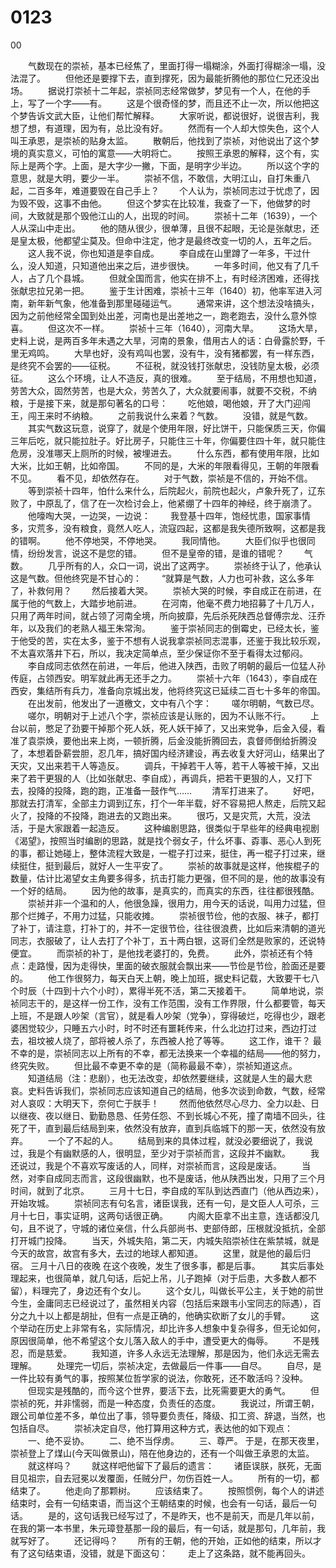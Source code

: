 # 0123
00

　　气数现在的崇祯，基本已经焦了，里面打得一塌糊涂，外面打得糊涂一塌，没法混了。
　　但他还是要撑下去，直到撑死，因为最能折腾他的那位仁兄还没出场。
　　据说打崇祯十二年起，崇祯同志经常做梦，梦见有一个人，在他的手上，写了一个字——有。
　　这是个很奇怪的梦，而且还不止一次，所以他把这个梦告诉文武大臣，让他们帮忙解释。
　　大家听说，都说很好，说很吉利，我想了想，有道理，因为有，总比没有好。
　　然而有一个人却大惊失色，这个人叫王承恩，是崇祯的贴身太监。
　　散朝后，他找到了崇祯，对他说出了这个梦境的真实意义，可怕的寓意——大明将亡。
　　按照王承恩的解释，这个有，实际上是两个字。上面，是大字少一撇，下面，是明字少半边。
　　所以这个字的意思，就是大明，要少一半。
　　崇祯不信，不敢信，大明江山，自打朱重八起，二百多年，难道要毁在自己手上？
　　个人认为，崇祯同志过于忧虑了，因为毁不毁，这事不由他。
　　但这个梦实在比较准，我查了一下，他做梦的时间，大致就是那个毁他江山的人，出现的时间。
　　崇祯十二年（1639），一个人从深山中走出。
　　他的随从很少，很单薄，且很不起眼，无论是张献忠，还是皇太极，他都望尘莫及。但命中注定，他才是最终改变一切的人，五年之后。
　　这人我不说，你也知道是李自成。
　　李自成在山里蹲了一年多，干过什么，没人知道，只知道他出来之后，进步很快。
　　一年多时间，他又有了几千人，占了几个县城。
　　但就全国而言，他实在排不上，有时经济困难，还得找张献忠拉兄弟一把。
　　鉴于生计困难，崇祯十三年（1640）初，他率军进入河南，新年新气象，他准备到那里碰碰运气。
　　通常来讲，这个想法没啥搞头，因为之前他经常全国到处出差，河南也是出差地之一，跑老跑去，没什么意外惊喜。
　　但这次不一样。
　　崇祯十三年（1640），河南大旱。
　　这场大旱，史料上说，是两百多年未遇之大旱，河南的景象，借用古人的话：白骨露於野，千里无鸡鸣。
　　大旱也好，没有鸡叫也罢，没有牛，没有猪都罢，有一样东西，是终究不会罢的——征税。
　　不征税，就没钱打张献忠，没钱防皇太极，必须征。
　　这么个环境，让人不造反，真的很难。
　　至于结局，不用想也知道，劳苦大众，固然劳苦，也是大众，劳苦久了，大众就要闹事，就要不交税，不纳粮，于是接下来，就是那句著名的口号：
　　吃他娘，喝他娘，开了大门迎闯王，闯王来时不纳粮。
　　之前我说什么来着？气数。
　　没错，就是气数。
　　其实气数这玩意，说穿了，就是个使用年限，好比饼干，只能保质三天，你偏三年后吃，就只能拉肚子。好比房子，只能住三十年，你偏要住四十年，就只能住危房，没准哪天上厕所的时候，被埋进去。
　　什么东西，都有使用年限，比如大米，比如王朝，比如帝国。
　　不同的是，大米的年限看得见，王朝的年限看不见。
　　看不见，却依然存在。
　　对于气数，崇祯是不信的，开始不信。
　　等到崇祯十四年，怕什么来什么，后院起火，前院也起火，卢象升死了，辽东败了，中原乱了，信了在一次检讨会上，他紧绷了十四年的神经，终于崩溃了。
　　他嚎啕大哭，一边哭，一边说：
　　我登基十四年，饱经忧患，国家事情多，灾荒多，没有粮食，竟然人吃人，流寇四起，这都是我失德所致啊，这都是我的错啊。
　　他不停地哭，不停地哭。
　　我同情他。
　　大臣们似乎也很同情，纷纷发言，说这不是您的错。
　　但不是皇帝的错，是谁的错呢？
　　气数。
　　几乎所有的人，众口一词，说出了这两字。
　　崇祯终于认了，他承认这是气数。但他终究是不甘心的：
　　“就算是气数，人力也可补救，这么多年了，补救何用？
　　然后接着大哭。
　　崇祯大哭的时候，李自成正在前进，在属于他的气数上，大踏步地前进。
　　在河南，他毫不费力地招募了十几万人，只用了两年时间，就占领了河南全境，所向披靡，先后杀死陕西总督傅宗龙、汪乔年，以及我们的老熟人福王朱常洵。
　　鉴于崇祯同志的倒霉史，已经太长，鉴于他受的苦，实在太多，鉴于不想有人说我拿崇祯同志混事，还鉴于我比较乐观，不太喜欢落井下石，所以，我决定简单点，至少保证你不至于看得太过郁闷。
　　李自成同志依然在前进，一年后，他进入陕西，击败了明朝的最后一位猛人孙传庭，占领西安。明军就此再无还手之力。
　　崇祯十六年（1643），李自成在西安，集结所有兵力，准备向京城出发，他将终究这已延续二百七十多年的帝国。
　　在出发前，他发出了一道檄文，文中有八个字：
　　嗟尔明朝，气数已尽。
　　嗟尔，明朝对于上述八个字，崇祯应该是认账的，因为不认账不行。
　　上台以前，憋足了劲要干掉那个死人妖，死人妖干掉了，又出来党争，后金入侵，看准了袁崇焕，要他出来上岗，一顿折腾，后金没能折腾回去，袁督师倒给折腾没了，本想着卧薪尝胆，忍几年，搞好国内经济建设，再去收复大好河山，结果出了天灾，又出来若干人等造反。
　　调兵，干掉若干人等，若干人等被干掉，又出来了若干更狠的人（比如张献忠、李自成），再调兵，把若干更狠的人，又打下去，投降的投降，跑的跑，正准备一鼓作气……
　　清军打进来了。
　　好吧，那就去打清军，全部主力调到辽东，打个一年半载，好不容易把人熬走，后院又起火了，投降的不投降，跑进去的又跑出来。
　　很巧，又是灾荒，大荒，没法活，于是大家跟着一起造反。
　　这种编剧思路，很类似于早些年的经典电视剧《渴望》，按照当时编剧的思路，就是找个弱女子，什么坏事、孬事、恶心人到死的事，都让她碰上，整体流程大致是，一棍子打过来，挺住，再一棍子打过来，继续挺住，挺到最后，就好人一生平安了。
　　崇祯的故事就是这样，他挨棍子的数量，估计比渴望女主角要多得多，抗击打能力更强，但不同的是，他的故事没有一个好的结局。
　　因为他的故事，是真实的，而真实的东西，往往都很残酷。
　　崇祯并非一个温和的人，他很急躁，很用力，用今天的话说，叫用力过猛，但那个烂摊子，不用力过猛，只能收摊。
　　崇祯很节俭，他的衣服、袜子，都打了补丁，请注意，打补丁的，并不一定很节俭，往往很浪费，比如后来清朝的道光同志，衣服破了，让人去打了个补丁，五十两白银，这哥们全然是败家的，还说特便宜。
　　而崇祯的补丁，是他找老婆打的，免费。
　　此外，崇祯还有个特点：走路慢，因为走得快，里面的破衣服就会飘出来——节俭是节俭，脸面还是要的。
　　他工作很努力，每天白天上朝，晚上加班，据史料记载，大致要干七八个时辰（十四到十六个小时），累得半死不活，第二天接着干。
　　简单地说，崇祯同志干的，是这样一份工作，没有工作范围，没有工作界限，什么都要管，每天上班，不是跟人吵架（言官），就是看人吵架（党争），穿得破烂，吃得也少，跟老婆困觉较少，只睡五六小时，时不时还有噩耗传来，什么北边打过来，西边打过去，祖坟被人烧了，部将被人杀了，东西被人抢了等等。
　　这工作，谁干？ 最不幸的是，崇祯同志以上所有的不幸，都无法换来一个幸福的结局——他的努力，终究失败。
　　但比最不幸更不幸的是（简称最最不幸），崇祯知道这点。
　　知道结局（注：悲剧），也无法改变，却依然要继续，这就是人生的最大悲哀。史料告诉我们，崇祯同志应该知道自己的结局，他多次谈到命数，气数，经常对人哀叹：大明天下，奈何亡于朕手！
　　然而他依然尽心尽力、全力以赴、日以继夜、夜以继日、勤勤恳恳、任劳任怨、不到长城心不死，撞了南墙不回头，往死了干，直到最后结局到来，依然没有放弃，直到兵临城下的那一天，依然没有放弃。
　　一个了不起的人。
　　结局到来的具体过程，就没必要细说了，我说过，我是个有幽默感的人，很明显，至少对于崇祯而言，这段并不幽默。
　　我还说过，我是个不喜欢写废话的人，同样，对崇祯而言，这段是废话。
　　当然，对李自成同志而言，这段很幽默，也不是废话，他从陕西出发，只用了三个月时间，就到了北京。
　　三月十七日，李自成的军队到达西直门（他从西边来），开始攻城。
　　崇祯同志有句名言，诸臣误我，还有一句，是文臣人人可杀，三月十七日，事实证明，这两句话很正确。
　　内阁大臣拿不出主意，连话都没几句，且不说了，守城的诸位亲信，什么兵部尚书、吏部侍郎，压根就没抵抗，全部打开城门投降。
　　当天，外城失陷，第二天，内城失陷崇祯住在紫禁城，就是今天的故宫，故宫有多大，去过的地球人都知道。
　　这里，就是他的最后归宿。
三月十八日的夜晚
        在这个夜晚，发生了很多事，都是后事。
　　其实后事处理起来，也很简单，就几句话，后妃上吊，儿子跑掉（对于后患，大多数人都不留），料理完了，身边还有个女儿。
　　这个女儿，叫做长平公主，关于她的前世今生，金庸同志已经说过了，虽然相关内容（包括后来跟韦小宝同志的际遇），百分之九十以上都是胡扯，但有一点是正确的，他确实砍断了女儿的手臂。
　　这个举动在历史上非常有名，实际情况，却比许多人想象中复杂得多，但无论如何，原因很简单，他不希望这个女儿落入敌人的手中，遭受更大的侮辱。
　　不是残忍，而是慈爱。
　　我知道，许多人永远无法理解，那是因为，他们永远无需去理解。
　　处理完一切后，崇祯决定，去做最后一件事——自尽。
　　自尽，是一件比较有勇气的事，按照某位哲学家的说法，你敢死，还不敢活吗？没种。
　　但现实是残酷的，而今这个世界，要活下去，比死需要更大的勇气。
　　但崇祯的死，并非懦弱，而是一种态度，负责任的态度。
　　我说过，所谓王朝，跟公司单位差不多，单位出了事，领导要负责任，降级、扣工资、辞退，当然，也包括自尽。
　　崇祯决定自尽，他打算用这种方式，表达他的如下观点：
　　一、绝不妥协。
　　二、绝不当俘虏。
　　三、尊严。
       于是，在那天夜里，崇祯登上了煤山(今天叫做景山)，陪在他身边的，还有一个叫做王承恩的太监。
　　就这样吗？
　　就这样吧他留下了最后的遗言：
　　诸臣误朕，朕死，无面目见祖宗，自去冠冕以发覆面，任贼分尸，勿伤百姓一人。
　　所有的一切，都结束了。
　　他走向了那颗树。
　　应该结束了。
　　按照惯例，每个人的讲述结束时，会有一句结束语，而当这个王朝结束的时候，也会有一句话，最后一句话。
　　是的，这句话我已经写过了，不是昨天，也不是前天，而是几年以前，在我的第一本书里，朱元璋登基那一段的最后，有一句话，就是那句，几年前，我就写好了。
　　还记得吗？
　　所有的王朝，他的开始，正如他的结束，所以才有了这句结束语，没错，就是下面这句：
　　走上了这条路，就不能再回头。
